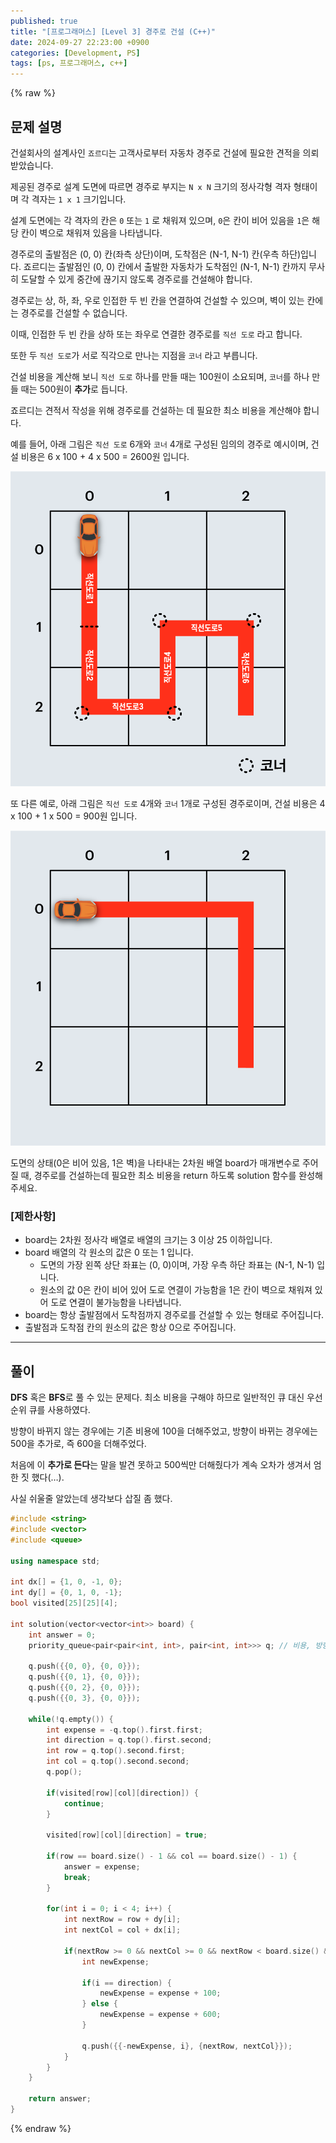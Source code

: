 ```yaml
---
published: true
title: "[프로그래머스] [Level 3] 경주로 건설 (C++)"
date: 2024-09-27 22:23:00 +0900
categories: [Development, PS]
tags: [ps, 프로그래머스, c++]
---
```


{% raw %}

## 문제 설명

건설회사의 설계사인 `죠르디`는 고객사로부터 자동차 경주로 건설에 필요한 견적을 의뢰받았습니다.

제공된 경주로 설계 도면에 따르면 경주로 부지는 `N x N` 크기의 정사각형 격자 형태이며 각 격자는 `1 x 1` 크기입니다.

설계 도면에는 각 격자의 칸은 `0` 또는 `1` 로 채워져 있으며, `0`은 칸이 비어 있음을 `1`은 해당 칸이 벽으로 채워져 있음을 나타냅니다.

경주로의 출발점은 (0, 0) 칸(좌측 상단)이며, 도착점은 (N-1, N-1) 칸(우측 하단)입니다. 죠르디는 출발점인 (0, 0) 칸에서 출발한 자동차가 도착점인 (N-1, N-1) 칸까지 무사히 도달할 수 있게 중간에 끊기지 않도록 경주로를 건설해야 합니다.

경주로는 상, 하, 좌, 우로 인접한 두 빈 칸을 연결하여 건설할 수 있으며, 벽이 있는 칸에는 경주로를 건설할 수 없습니다.

이때, 인접한 두 빈 칸을 상하 또는 좌우로 연결한 경주로를 `직선 도로` 라고 합니다.

또한 두 `직선 도로`가 서로 직각으로 만나는 지점을 `코너` 라고 부릅니다.

건설 비용을 계산해 보니 `직선 도로` 하나를 만들 때는 100원이 소요되며, `코너`를 하나 만들 때는 500원이 **추가**로 듭니다.

죠르디는 견적서 작성을 위해 경주로를 건설하는 데 필요한 최소 비용을 계산해야 합니다.

예를 들어, 아래 그림은 `직선 도로` 6개와 `코너` 4개로 구성된 임의의 경주로 예시이며, 건설 비용은 6 x 100 + 4 x 500 = 2600원 입니다.

![kakao_road2.png](/assets/img/building-with-raceways/kakao_road2.png)

또 다른 예로, 아래 그림은 `직선 도로` 4개와 `코너` 1개로 구성된 경주로이며, 건설 비용은 4 x 100 + 1 x 500 = 900원 입니다.

![kakao_road3.png](/assets/img/building-with-raceways/kakao_road3.png)

도면의 상태(0은 비어 있음, 1은 벽)을 나타내는 2차원 배열 board가 매개변수로 주어질 때, 경주로를 건설하는데 필요한 최소 비용을 return 하도록 solution 함수를 완성해주세요.

### **[제한사항]**

- board는 2차원 정사각 배열로 배열의 크기는 3 이상 25 이하입니다.
- board 배열의 각 원소의 값은 0 또는 1 입니다.
  - 도면의 가장 왼쪽 상단 좌표는 (0, 0)이며, 가장 우측 하단 좌표는 (N-1, N-1) 입니다.
  - 원소의 값 0은 칸이 비어 있어 도로 연결이 가능함을 1은 칸이 벽으로 채워져 있어 도로 연결이 불가능함을 나타냅니다.
- board는 항상 출발점에서 도착점까지 경주로를 건설할 수 있는 형태로 주어집니다.
- 출발점과 도착점 칸의 원소의 값은 항상 0으로 주어집니다.

---

## 풀이

**DFS** 혹은 **BFS**로 풀 수 있는 문제다. 최소 비용을 구해야 하므로 일반적인 큐 대신 우선순위 큐를 사용하였다.

방향이 바뀌지 않는 경우에는 기존 비용에 100을 더해주었고, 방향이 바뀌는 경우에는 500을 추가로, 즉 600을 더해주었다.

처음에 이 **추가로 든다**는 말을 발견 못하고 500씩만 더해줬다가 계속 오차가 생겨서 엄한 짓 했다(…).

사실 쉬울줄 알았는데 생각보다 삽질 좀 했다.

```cpp
#include <string>
#include <vector>
#include <queue>

using namespace std;

int dx[] = {1, 0, -1, 0};
int dy[] = {0, 1, 0, -1};
bool visited[25][25][4];

int solution(vector<vector<int>> board) {
    int answer = 0;
    priority_queue<pair<pair<int, int>, pair<int, int>>> q; // 비용, 방향, row, col 순, 최소 비용을 지닌 도로가 아닌 다른 도로가 선택될 수 있으므로 힙 자료구조 사용

    q.push({{0, 0}, {0, 0}});
    q.push({{0, 1}, {0, 0}});
    q.push({{0, 2}, {0, 0}});
    q.push({{0, 3}, {0, 0}});

    while(!q.empty()) {
        int expense = -q.top().first.first;
        int direction = q.top().first.second;
        int row = q.top().second.first;
        int col = q.top().second.second;
        q.pop();

        if(visited[row][col][direction]) {
            continue;
        }

        visited[row][col][direction] = true;

        if(row == board.size() - 1 && col == board.size() - 1) {
            answer = expense;
            break;
        }

        for(int i = 0; i < 4; i++) {
            int nextRow = row + dy[i];
            int nextCol = col + dx[i];

            if(nextRow >= 0 && nextCol >= 0 && nextRow < board.size() && nextCol < board.size() && board[nextRow][nextCol] == 0) {
                int newExpense;

                if(i == direction) {
                    newExpense = expense + 100;
                } else {
                    newExpense = expense + 600;
                }

                q.push({{-newExpense, i}, {nextRow, nextCol}});
            }
        }
    }

    return answer;
}
```

{% endraw %}
